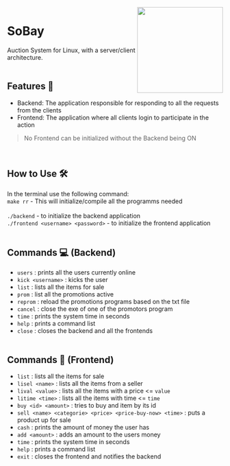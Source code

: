 <img align="right" src="https://cdn-icons-png.flaticon.com/512/6124/6124995.png" width="200">

# SoBay
Auction System for Linux, with a server/client architecture.
<br><br>
## Features 📑
* Backend: The application responsible for responding to all the requests from the clients
* Frontend: The application where all clients login to participate in the action
> No Frontend can be initialized without the Backend being ON

<br>

## How to Use 🛠
In the terminal use the following command: 
<br>
`make rr` - This will initialize/compile all the programms needed
<br><br>
`./backend` - to initialize the backend application
<br>
`./frontend <username> <password>` - to initialize the frontend application
<br><br>
## Commands 💻 (Backend)
* `users` : prints all the users currently online
* `kick <username>` : kicks the user
* `list` : lists all the items for sale
* `prom` : list all the promotions active
* `reprom` : reload the promotions programs based on the txt file
* `cancel` : close the exe of one of the promotors program
* `time` : prints the system time in seconds
* `help` : prints a command list
* `close` :  closes the backend and all the frontends
<br><br>
## Commands 👥 (Frontend)
* `list` : lists all the items for sale
* `lisel <name>` : lists all the items from a seller
* `lival <value>` : lists all the items with a price <= `value`
* `litime <time>` : lists all the items with time <= `time`
* `buy <id> <amount>` : tries to buy and item by its id
* `sell <name> <categorie> <price> <price-buy-now> <time>` : puts a product up for sale
* `cash` : prints the amount of money the user has
* `add <amount>` : adds an amount to the users money
* `time` : prints the system time in seconds
* `help` : prints a command list
* `exit` :  closes the frontend and notifies the backend

##
